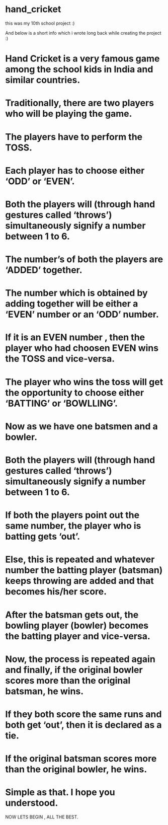 # hand_cricket
 this was my 10th school project :)

And below is a short info which i wrote long back while creating the project :)


# Hand Cricket is a very famous game among the school kids in India and similar countries.
# Traditionally, there are two players who will be playing the game.
# The players have to perform the TOSS.
# Each player has to choose either ‘ODD’ or ‘EVEN’. 
# Both the players will (through hand gestures called ‘throws’) simultaneously signify a number   between 1 to 6.
# The number’s of both the players are ‘ADDED’ together.
# The number which is obtained by adding together will be either  a ‘EVEN’ number or  an   ‘ODD’ number.
# If it is an EVEN number , then the player who had choosen EVEN wins the TOSS and vice-versa.
# The player who wins the toss will get the opportunity to choose either ‘BATTING’ or ‘BOWLLING’.
# Now as we have one batsmen and a bowler.
# Both the players will (through hand gestures called ‘throws’) simultaneously signify a number between 1 to 6.
# If both the players point out the same number, the player who is batting gets ‘out’.
# Else, this is repeated and whatever number the batting player (batsman) keeps throwing are added and that becomes his/her score.
# After the batsman gets out, the bowling player (bowler) becomes the batting player and vice-versa. 
# Now, the process is repeated again and finally, if the original bowler scores more than the original batsman, he wins. 
# If they both score the same runs and both get ‘out’, then it is declared as a tie. 
# If the original batsman scores more than the original bowler, he wins. 
# Simple as that. I hope you understood.
 NOW LETS BEGIN , ALL THE BEST.

